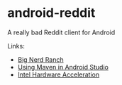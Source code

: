 android-reddit
==============

A really bad Reddit client for Android

Links:
* [Big Nerd Ranch](http://www.bignerdranch.com/book/android_the_big_nerd_ranch_guide)
* [Using Maven in Android Studio](http://stackoverflow.com/questions/16595287/how-to-import-maven-dependency-in-android-studio-intellij)
* [Intel Hardware Acceleration](http://software.intel.com/en-us/android/articles/intel-hardware-accelerated-execution-manager)
